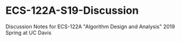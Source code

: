 # ECS-122A-S19-Discussion
Discussion Notes for ECS-122A "Algorithm Design and Analysis" 2019 Spring at UC Davis
